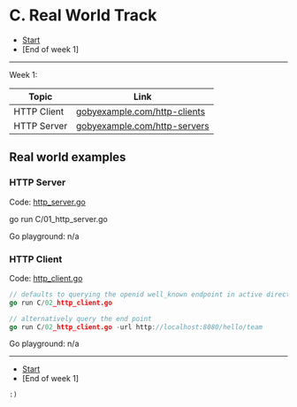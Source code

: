 # C. Real World Track

- [Start](README.md)
- [End of week 1]

---

Week 1:

| Topic | Link |
| ----------- | ----------- |
| HTTP Client | [gobyexample.com/http-clients](https://gobyexample.com/http-clients) |
| HTTP Server | [gobyexample.com/http-servers](https://gobyexample.com/http-servers) |

## Real world examples

### HTTP Server

Code: [http_server.go](C/01_http_server.go)

go run C/01_http_server.go

Go playground: n/a

### HTTP Client

Code: [http_client.go](C/02_http_client.go)

```go
// defaults to querying the openid well_known endpoint in active directory
go run C/02_http_client.go

// alternatively query the end point
go run C/02_http_client.go -url http://localhost:8080/hello/team
```

Go playground: n/a

---

- [Start](README.md)
- [End of week 1]

`:)`
